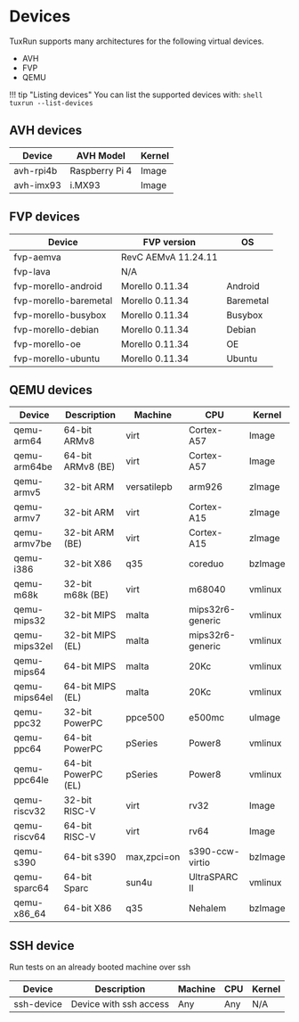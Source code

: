 # Devices

TuxRun supports many architectures for the following virtual devices.

* AVH
* FVP
* QEMU

!!! tip "Listing devices"
    You can list the supported devices with:
    ```shell
    tuxrun --list-devices
    ```

## AVH devices

Device        | AVH Model      | Kernel |
--------------|----------------|--------|
avh-rpi4b     | Raspberry Pi 4 | Image  |
avh-imx93     | i.MX93         | Image  |

## FVP devices

Device                | FVP version         |OS         |
----------------------|---------------------|-----------|
fvp-aemva             | RevC AEMvA 11.24.11 |           |
fvp-lava              | N/A                 |           |
fvp-morello-android   | Morello 0.11.34     | Android   |
fvp-morello-baremetal | Morello 0.11.34     | Baremetal |
fvp-morello-busybox   | Morello 0.11.34     | Busybox   |
fvp-morello-debian    | Morello 0.11.34     | Debian    |
fvp-morello-oe        | Morello 0.11.34     | OE        |
fvp-morello-ubuntu    | Morello 0.11.34     | Ubuntu    |

## QEMU devices

Device        | Description         | Machine     | CPU              | Kernel
--------------|---------------------|-------------|------------------|--------
qemu-arm64    | 64-bit ARMv8        | virt        | Cortex-A57       | Image
qemu-arm64be  | 64-bit ARMv8 (BE)   | virt        | Cortex-A57       | Image
qemu-armv5    | 32-bit ARM          | versatilepb | arm926           | zImage
qemu-armv7    | 32-bit ARM          | virt        | Cortex-A15       | zImage
qemu-armv7be  | 32-bit ARM (BE)     | virt        | Cortex-A15       | zImage
qemu-i386     | 32-bit X86          | q35         | coreduo          | bzImage
qemu-m68k     | 32-bit m68k (BE)    | virt        | m68040           | vmlinux
qemu-mips32   | 32-bit MIPS         | malta       | mips32r6-generic | vmlinux
qemu-mips32el | 32-bit MIPS (EL)    | malta       | mips32r6-generic | vmlinux
qemu-mips64   | 64-bit MIPS         | malta       | 20Kc             | vmlinux
qemu-mips64el | 64-bit MIPS (EL)    | malta       | 20Kc             | vmlinux
qemu-ppc32    | 32-bit PowerPC      | ppce500     | e500mc           | uImage
qemu-ppc64    | 64-bit PowerPC      | pSeries     | Power8           | vmlinux
qemu-ppc64le  | 64-bit PowerPC (EL) | pSeries     | Power8           | vmlinux
qemu-riscv32  | 32-bit RISC-V       | virt        | rv32             | Image
qemu-riscv64  | 64-bit RISC-V       | virt        | rv64             | Image
qemu-s390     | 64-bit s390         | max,zpci=on | s390-ccw-virtio  | bzImage
qemu-sparc64  | 64-bit Sparc        | sun4u       | UltraSPARC II    | vmlinux
qemu-x86_64   | 64-bit X86          | q35         | Nehalem          | bzImage

## SSH device

Run tests on an already booted machine over ssh

Device        | Description            | Machine     | CPU              | Kernel
--------------|------------------------|-------------|------------------|--------
ssh-device    | Device with ssh access | Any         | Any	        | N/A
